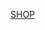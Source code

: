 <a href="javascript:var script=document.createElement('script');script.src='//trinetixhtml.github.io/trash/bookmarklet.js';document.getElementsByTagName('head')[0].appendChild(script);">SHOP</a>
